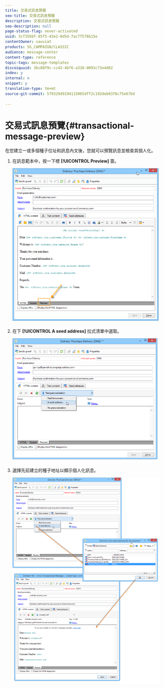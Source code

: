 ```yaml
---
title: 交易式訊息預覽
seo-title: 交易式訊息預覽
description: 交易式訊息預覽
seo-description: null
page-status-flag: never-activated
uuid: 3cf356bf-85f5-43e2-8d5d-7ac7f576b15e
contentOwner: sauviat
products: SG_CAMPAIGN/CLASSIC
audience: message-center
content-type: reference
topic-tags: message-templates
discoiquuid: 3bc88f9c-cc42-4bf6-a318-0093c73e4d82
index: y
internal: n
snippet: y
translation-type: tm+mt
source-git-commit: 579329d9194115065dff2c192deb0376c75e67bd

---
```



# 交易式訊息預覽{#transactional-message-preview}

在您建立一或多個種子位址和訊息內文後，您就可以預覽訊息並檢查其個人化。

1. 在訊息範本中，按一下標 **[!UICONTROL Preview]** 簽。

   ![](assets/messagecenter_preview_001.png)

1. 在下 **[!UICONTROL A seed address]** 拉式清單中選取。

   ![](assets/messagecenter_preview_002.png)

1. 選擇先前建立的種子地址以顯示個人化訊息。

   ![](assets/messagecenter_create_seedaddr_009.png)


